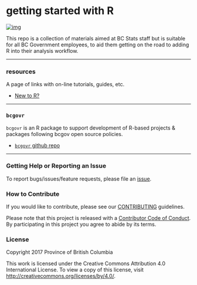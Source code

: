 <!-- README.md is generated from README.Rmd. Please edit that file -->

getting started with R
============================

[![img](https://img.shields.io/badge/Lifecycle-Experimental-339999)](https://github.com/bcgov/repomountie/blob/master/doc/lifecycle-badges.md)

This repo is a collection of materials aimed at BC Stats staff but is suitable for all BC Government employees, to aid them getting on the road to adding R into their analysis workflow.

---

### resources

A page of links with on-line tutorials, guides, etc.

* [New to R?](docs/new_to_R.md)

---

### `bcgovr`

`bcgovr` is an R package to support development of R-based projects & packages following bcgov open source policies. 

* [`bcgovr` github repo](https://github.com/bcgov/bcgovr)


---

### Getting Help or Reporting an Issue

To report bugs/issues/feature requests, please file an [issue](https://github.com/bcgov/%3Crepo-name%3E/issues/).

### How to Contribute

If you would like to contribute, please see our [CONTRIBUTING](CONTRIBUTING.md) guidelines.

Please note that this project is released with a [Contributor Code of Conduct](CODE_OF_CONDUCT.md). By participating in this project you agree to abide by its terms.

### License

Copyright 2017 Province of British Columbia

This work is licensed under the Creative Commons Attribution 4.0 International License.
To view a copy of this license, visit http://creativecommons.org/licenses/by/4.0/.

